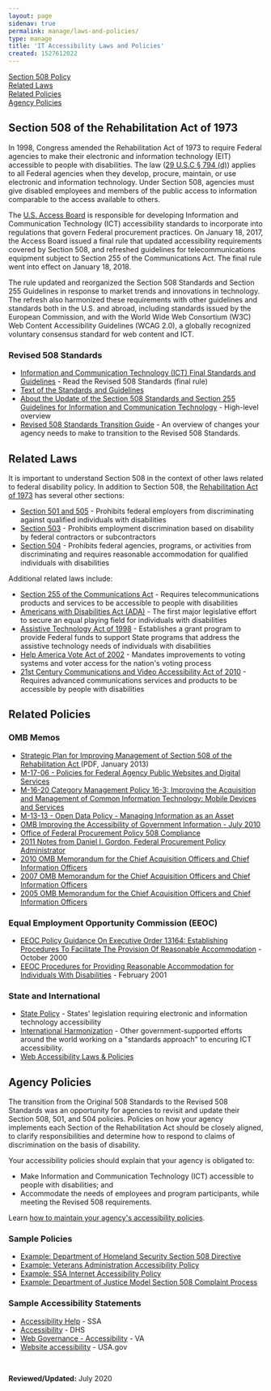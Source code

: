 ```yaml
---
layout: page
sidenav: true
permalink: manage/laws-and-policies/
type: manage
title: 'IT Accessibility Laws and Policies'
created: 1527612022
---
```


[Section 508 Policy][1]  
[Related Laws][2]  
[Related Policies][3]  
[Agency Policies][4]

<div id="508-policy">
  <h2>
    Section 508 of the Rehabilitation Act of 1973
  </h2>
</div>

In 1998, Congress amended the Rehabilitation Act of 1973 to require Federal agencies to make their electronic and information technology (EIT) accessible to people with disabilities. The law ([29 U.S.C &sect; 794 (d)][5]) applies to all Federal agencies when they develop, procure, maintain, or use electronic and information technology. Under Section 508, agencies must give disabled employees and members of the public access to information comparable to the access available to others.

The [U.S. Access Board][6] is responsible for developing Information and Communication Technology (ICT) accessibility standards to incorporate into regulations that govern Federal procurement practices. On January 18, 2017, the Access Board issued a final rule that updated accessibility requirements covered by Section 508, and refreshed guidelines for telecommunications equipment subject to Section 255 of the Communications Act. The final rule went into effect on January 18, 2018.

The rule updated and reorganized the Section 508 Standards and Section 255 Guidelines in response to market trends and innovations in technology. The refresh also harmonized these requirements with other guidelines and standards both in the U.S. and abroad, including standards issued by the European Commission, and with the World Wide Web Consortium (W3C) Web Content Accessibility Guidelines (WCAG 2.0), a globally recognized voluntary consensus standard for web content and ICT.

### Revised 508 Standards

  * [Information and Communication Technology (ICT) Final Standards and Guidelines][7] - Read the Revised 508 Standards (final rule)
  * [Text of the Standards and Guidelines][8]
  * [About the Update of the Section 508 Standards and Section 255 Guidelines for Information and Communication Technology][9] - High-level overview
  * [Revised 508 Standards Transition Guide][10] - An overview of changes your agency needs to make to transition to the Revised 508 Standards.

<div id="laws">
  <h2>
    Related Laws
  </h2>
</div>

It is important to understand Section 508 in the context of other laws related to federal disability policy. In addition to Section 508, the  [Rehabilitation Act of 1973][11] has several other sections:

  * [Section 501 and 505][12] - Prohibits federal employers from discriminating against qualified individuals with disabilities
  * [Section 503][13] - Prohibits employment discrimination based on disability by federal contractors or subcontractors
  * [Section 504][14] - Prohibits federal agencies, programs, or activities from discriminating and requires reasonable accommodation for qualified individuals with disabilities

Additional related laws include:

  * [Section 255 of the Communications Act][15] - Requires telecommunications products and services to be accessible to people with disabilities
  * [Americans with Disabilities Act (ADA)][16] - The first major legislative effort to secure an equal playing field for individuals with disabilities
  * [Assistive Technology Act of 1998][17] - Establishes a grant program to provide Federal funds to support State programs that address the assistive technology needs of individuals with disabilities
  * [Help America Vote Act of 2002][18] - Mandates improvements to voting systems and voter access for the nation's voting process
  * [21st Century Communications and Video Accessibility Act of 2010][19] - Requires advanced communications services and products to be accessible by people with disabilities

<div id="policies">
  <h2>
    Related Policies
  </h2>
</div>

### OMB Memos

  * [Strategic Plan for Improving Management of Section 508 of the Rehabilitation Act&nbsp;][20](PDF, January&nbsp;2013)
  * [M-17-06 - Policies for Federal Agency Public Websites and Digital Services][21]
  * [M-16-20 Category Management Policy 16-3: Improving the Acquisition and Management of Common Information Technology: Mobile Devices and Services][22]
  * [M-13-13 - Open Data Policy - Managing Information as an Asset][23]
  * [OMB Improving the Accessibility of Government Information - July 2010][24]
  * [Office of Federal Procurement Policy 508 Compliance][25]
  * [2011 Notes from Daniel I. Gordon, Federal Procurement Policy Administrator][26]
  * [2010 OMB Memorandum for the Chief Acquisition Officers and Chief Information Officers][27]
  * [2007 OMB Memorandum for the Chief Acquisition Officers and Chief Information Officers][28]
  * [2005 OMB Memorandum for the Chief Acquisition Officers and Chief Information Officers][29]

### Equal Employment Opportunity Commission (EEOC)

  * [EEOC Policy Guidance On Executive Order 13164: Establishing Procedures To Facilitate The Provision Of Reasonable Accommodation][30] - October 2000
  * [EEOC Procedures for Providing Reasonable Accommodation for Individuals With Disabilities][31] - February 2001

### State and International

  * [State Policy][32] - States' legislation requiring electronic and information technology accessibility
  * [International Harmonization][33] - Other government-supported efforts around the world working on a "standards approach" to encuring ICT accessibility.
  * [Web Accessibility Laws & Policies][34]

<div id="agency-policies">
  <h2>
    Agency Policies
  </h2>
</div>

The transition from the Original 508 Standards to the Revised 508 Standards was an opportunity for agencies to revisit and update their Section 508, 501, and 504 policies. Policies on how your agency implements each Section of the Rehabilitation Act should be closely aligned, to clarify responsibilities and determine how to respond to claims of discrimination on the basis of disability.

Your accessibility policies should explain that your agency is obligated to:

  * Make Information and Communication Technology (ICT) accessible to people with disabilities; and
  * Accommodate the needs of employees and program participants, while meeting the Revised 508 requirements.

Learn&nbsp;[how to maintain your agency's accessibility policies][35].

### Sample Policies

  * <a href="https://assets.section508.gov/files/Directive_139.2_Final_10-28-2008.doc" target="_blank">Example: Department of Homeland Security Section 508 Directive</a>&nbsp;
  * <a href="https://assets.section508.gov/files/VA508Directive6221_12_2008.pdf" target="_blank">Example: Veterans Administration Accessibility Policy</a>
  * <a href="https://assets.section508.gov/files/SSA_Internet_Accessibility_Policy.pdf" target="_blank">Example: SSA Internet Accessibility Policy</a>
  * <a href="https://assets.section508.gov/files/DOJ%20Section%20508%20Model%20Complaint%20Process.doc" target="_blank">Example: Department of Justice Model Section 508 Complaint Process</a>

### Sample Accessibility Statements

  * [Accessibility Help][36] - SSA
  * [Accessibility][37] - DHS
  * [Web Governance - Accessibility][38] - VA
  * [Website accessibility][39] - USA.gov

&nbsp;

**Reviewed/Updated:** July 2020

&nbsp;

 [1]: #508-policy
 [2]: #laws
 [3]: #policies
 [4]: #agency-policies
 [5]: http://www.gpo.gov/fdsys/pkg/USCODE-2011-title29/html/USCODE-2011-title29-chap16-subchapV-sec794d.htm
 [6]: https://www.access-board.gov/
 [7]: https://www.access-board.gov/guidelines-and-standards/communications-and-it/about-the-ict-refresh/final-rule
 [8]: https://www.access-board.gov/guidelines-and-standards/communications-and-it/about-the-ict-refresh/final-rule/text-of-the-standards-and-guidelines
 [9]: https://www.access-board.gov/guidelines-and-standards/communications-and-it/about-the-ict-refresh/overview-of-the-final-rule
 [10]: {{site.baseurl}}/manage/laws-and-policies/quick-reference-guide
 [11]: https://assets.section508.gov/files/rehabilitation-act-of-1973-amended-by-wioa.pdf
 [12]: http://www.eeoc.gov/laws/statutes/rehab.cfm
 [13]: http://www.dol.gov/ofccp/regs/compliance/sec503.htm
 [14]: https://www.govinfo.gov/content/pkg/USCODE-2018-title29/pdf/USCODE-2018-title29-chap16-subchapV-sec794.pdf
 [15]: http://www.access-board.gov/guidelines-and-standards/communications-and-it/about-the-telecommunications-act-guidelines
 [16]: http://www.ada.gov/pubs/ada.htm
 [17]: https://www.congress.gov/bill/105th-congress/senate-bill/2432
 [18]: http://www.eac.gov/about_the_eac/help_america_vote_act.aspx
 [19]: https://www.fcc.gov/guides/21st-century-communications-and-video-accessibility-act-2010
 [20]: https://obamawhitehouse.archives.gov/sites/default/files/omb/procurement/memo/strategic-plan-508-compliance.pdf
 [21]: https://policy.cio.gov/web-policy/
 [22]: https://www.whitehouse.gov/sites/whitehouse.gov/files/omb/memoranda/2016/m_16_20.pdf
 [23]: https://policy.cio.gov/open-data/
 [24]: https://www.whitehouse.gov/sites/whitehouse.gov/files/omb/assets/egov_docs/improving-accessibility-government-information_07-19-2010.pdf
 [25]: https://obamawhitehouse.archives.gov/omb/procurement_index_508/
 [26]: https://assets.section508.gov/files/ombNews_February_2011.doc
 [27]: https://assets.section508.gov/files/improving_accessibility_gov_info_07192010_5B1_5D.doc
 [28]: https://assets.section508.gov/files/2007_OMB_Memo_to_Agency_CAOs_and_CIOs.doc
 [29]: https://assets.section508.gov/files/Memo_Safavian-Evans.doc
 [30]: http://www.eeoc.gov/policy/docs/accommodation_procedures.html
 [31]: http://www.eeoc.gov/eeoc/internal/reasonable_accommodation.cfm
 [32]: {{site.baseurl}}/manage/laws-and-policies/state
 [33]: {{site.baseurl}}/manage/laws-and-policies/international
 [34]: https://www.w3.org/WAI/policies/
 [35]: {{site.baseurl}}/manage/laws-and-policies/update-agency-policies
 [36]: https://www.ssa.gov/accessibility/508_overview.html
 [37]: https://www.dhs.gov/accessibility
 [38]: https://www.va.gov/web/standards/accessibility.cfm
 [39]: https://www.usa.gov/policies#item-211457